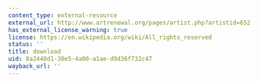 ```yaml
---
content_type: external-resource
external_url: http://www.artrenewal.org/pages/artist.php?artistid=652
has_external_license_warning: true
license: https://en.wikipedia.org/wiki/All_rights_reserved
status: ''
title: download
uid: 8a2448d1-30e5-4a00-a1ae-d9d36f732c47
wayback_url: ''
---
```

